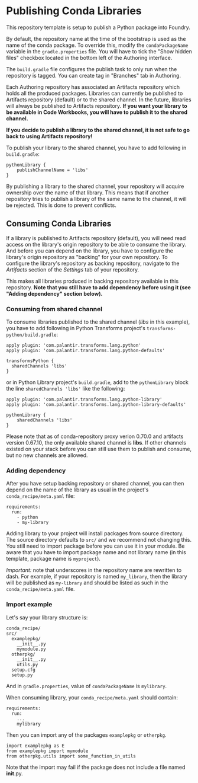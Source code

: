 # Publishing Conda Libraries

This repository template is setup to publish a Python package into Foundry.

By default, the repository name at the time of the bootstrap is used as the name of the conda package.
To override this, modify the ``condaPackageName`` variable in the ``gradle.properties`` file. You will have to tick
the "Show hidden files" checkbox located in the bottom left of the Authoring interface.
 
The ``build.gradle`` file configures the publish task to only run when the repository is tagged.
You can create tag in "Branches" tab in Authoring.

Each Authoring repository has associated an Artifacts repository which holds all the produced packages. 
Libraries can currently be published to Artifacts repository (default) or to the shared channel.
In the future, libraries will always be published to Artifacts repository.
**If you want your library to be available in Code Workbooks, you will have to publish it to the shared channel.**

**If you decide to publish a library to the shared channel, it is not safe to go back to using Artifacts repository!** 

To publish your library to the shared channel, you have to add following in ``build.gradle``:

```
pythonLibrary {	
    publishChannelName = 'libs'	
}
```

By publishing a library to the shared channel, your repository will acquire ownership over the name of that library.
This means that if another repository tries to publish a library of the same name to the channel, it will be rejected.
This is done to prevent conflicts.

## Consuming Conda Libraries

If a library is published to Artifacts repository (default), you will need read access on the library's origin repository to be able to 
consume the library. And before you can depend on the library, you have to configure the library's origin repository as "backing" for your own repository.
To configure the library's repository as backing repository, navigate to the <em>Artifacts</em> section of the <em>Settings</em> tab of your repository.

This makes all libraries produced in backing repository available in this repository.
**Note that you still have to add dependency before using it (see "Adding dependency" section below).**

### Consuming from shared channel

To consume libraries published to the shared channel (<em>libs</em> in this example), you have to add following in Python Transforms project's ``transforms-python/build.gradle``:

```
apply plugin: 'com.palantir.transforms.lang.python'
apply plugin: 'com.palantir.transforms.lang.python-defaults'

transformsPython {
  sharedChannels 'libs'
}
```

or in Python Library project's ``build.gradle``, add to the `pythonLibrary` block the line `sharedChannels 'libs'` like the following:

```
apply plugin: 'com.palantir.transforms.lang.python-library'
apply plugin: 'com.palantir.transforms.lang.python-library-defaults'

pythonLibrary {
    sharedChannels 'libs'
}
```

Please note that as of conda-repository proxy verion 0.70.0 and artifacts version 0.67.10, the only available shared channel is **libs**. If other channels existed on your stack before you can still use them to publish and consume, but no new channels are allowed.

### Adding dependency

After you have setup backing repository or shared channel, you can then depend on the name of the library as usual
in the project's ``conda_recipe/meta.yaml`` file:

```
requirements:
  run:
    - python
    - my-library
```

Adding library to your project will install packages from source directory. The source directory defaults to ``src/``
and we recommend not changing this. You still need to import package before you can use it in your module. Be aware that you have to import package name and not library name (in this template, package name is ``myproject``).

*Important:* note that underscores in the repository name are rewritten to dash. For example, if your repository is named `my_library`, then the library will be published as `my-library` and should be listed as such in the ``conda_recipe/meta.yaml`` file.

### Import example

Let's say your library structure is:

```
conda_recipe/
src/
  examplepkg/
    __init__.py
    mymodule.py
  otherpkg/
    __init__.py
    utils.py
  setup.cfg
  setup.py
```

And in ``gradle.properties``, value of ``condaPackageName`` is ``mylibrary``.

When consuming library, your ``conda_recipe/meta.yaml`` should contain:

```
requirements:
  run:
    ...
    mylibrary
```

Then you can import any of the packages ``examplepkg`` or ``otherpkg``.

```
import examplepkg as E
from examplepkg import mymodule
from otherpkg.utils import some_function_in_utils
```

Note that the import may fail if the package does not include a file named __init__.py.
